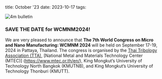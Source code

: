 title: October '23
date: 2023-10-17
tags: 


![4m bulletin](/images/4mbulletin168.png)


### SAVE THE DATE for WCMNM2024!
We are very pleased to announce that <strong>The 7th World Congress on Micro and Nano Manufacturing: WCMNM 2024 </strong> will be held on September 17-19, 2024 in Pattaya, Thailand. The congress is organised by the [Thai Tribology Association (TTA)](https://tta.or.th/), [National Metal and Materials Technology Center (MTEC)] (https://www.mtec.or.th/en/), King Mongkut’s University of Technology North Bangkok (KMUTNB), and King Mongkut’s University of Technology Thonburi (KMUTT).
